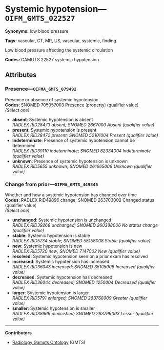 # Systemic hypotension—`OIFM_GMTS_022527`

**Synonyms:** low blood pressure

**Tags:** vascular, CT, MR, US, vascular, systemic, finding

Low blood pressure affecting the systemic circulation

**Codes:** GAMUTS 22527 systemic hypotension

## Attributes

### Presence—`OIFMA_GMTS_079492`

Presence or absence of systemic hypotension  
**Codes**: SNOMED 705057003 Presence (property) (qualifier value)  
*(Select one)*

- **absent**: Systemic hypotension is absent  
_RADLEX RID28473 absent; SNOMED 2667000 Absent (qualifier value)_
- **present**: Systemic hypotension is present  
_RADLEX RID28472 present; SNOMED 52101004 Present (qualifier value)_
- **indeterminate**: Presence of systemic hypotension cannot be determined  
_RADLEX RID39110 indeterminate; SNOMED 82334004 Indeterminate (qualifier value)_
- **unknown**: Presence of systemic hypotension is unknown  
_RADLEX RID5655 unknown; SNOMED 261665006 Unknown (qualifier value)_

### Change from prior—`OIFMA_GMTS_449345`

Whether and how a systemic hypotension has changed over time  
**Codes**: RADLEX RID49896 change; SNOMED 263703002 Changed status (qualifier value)  
*(Select one)*

- **unchanged**: Systemic hypotension is unchanged  
_RADLEX RID39268 unchanged; SNOMED 260388006 No status change (qualifier value)_
- **stable**: Systemic hypotension is stable  
_RADLEX RID5734 stable; SNOMED 58158008 Stable (qualifier value)_
- **new**: Systemic hypotension is new  
_RADLEX RID5720 new; SNOMED 7147002 New (qualifier value)_
- **resolved**: Systemic hypotension seen on a prior exam has resolved  
- **increased**: Systemic hypotension has increased  
_RADLEX RID36043 increased; SNOMED 35105006 Increased (qualifier value)_
- **decreased**: Systemic hypotension has decreased  
_RADLEX RID36044 decreased; SNOMED 1250004 Decreased (qualifier value)_
- **larger**: Systemic hypotension is larger  
_RADLEX RID5791 enlarged; SNOMED 263768009 Greater (qualifier value)_
- **smaller**: Systemic hypotension is smaller  
_RADLEX RID38669 diminished; SNOMED 263796003 Lesser (qualifier value)_

---

**Contributors**

- [Radiology Gamuts Ontology](https://gamuts.net/) (GMTS)